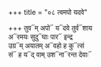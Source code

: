 +++
title = "०८ त्वमपो यदवे"

+++
तुव᳓म् अपो᳓ य᳓दवे तुर्व᳓शाय  
अ᳓रमयः सुदु᳓घाः पार᳓ इन्द्र  
उग्र᳓म् अयातम् अ᳓वहो ह कु᳓त्सं  
सं᳓ ह य᳓द् वाम् उश᳓ना᳓रन्त देवाः᳓
